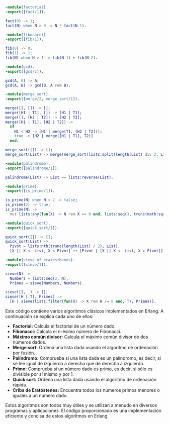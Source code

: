 ```erlang
-module(factorial).
-export([fact/1]).

fact(0) -> 1;
fact(N) when N > 0 -> N * fact(N-1).

-module(fibonacci).
-export([fib/1]).

fib(0) -> 0;
fib(1) -> 1;
fib(N) when N > 1 -> fib(N-1) + fib(N-2).

-module(gcd).
-export([gcd/2]).

gcd(A, 0) -> A;
gcd(A, B) -> gcd(B, A rem B).

-module(merge_sort).
-export([merge/2, merge_sort/1]).

merge([], []) -> [];
merge([H1 | T1], []) -> [H1 | T1];
merge([], [H2 | T2]) -> [H2 | T2];
merge([H1 | T1], [H2 | T2]) ->
  if
    H1 < H2 -> [H1 | merge(T1, [H2 | T2])];
    true -> [H2 | merge([H1 | T1], T2)]
  end.

merge_sort([]) -> [];
merge_sort(List) -> merge(merge_sort(lists:split(length(List) div 2, List)), merge_sort(lists:reverse(lists:split(length(List) div 2, lists:reverse(List))))).

-module(palindrome).
-export([palindrome/1]).

palindrome(List) -> List == lists:reverse(List).

-module(prime).
-export([is_prime/1]).

is_prime(N) when N < 2 -> false;
is_prime(2) -> true;
is_prime(N) ->
  not lists:any(fun(X) -> N rem X == 0 end, lists:seq(3, trunc(math:sqrt(N)), 2)).

-module(quick_sort).
-export([quick_sort/1]).

quick_sort([]) -> [];
quick_sort(List) ->
  Pivot = lists:nth(trunc(length(List) / 2), List),
  [X || X <- List, X < Pivot] ++ [Pivot | [X || X <- List, X > Pivot]].

-module(sieve_of_eratosthenes).
-export([sieve/1]).

sieve(N) ->
  Numbers = lists:seq(2, N),
  Primes = sieve(Numbers, Numbers).

sieve([], _) -> [];
sieve([H | T], Primes) ->
  [H | sieve(lists:filter(fun(X) -> X rem H /= 0 end, T), Primes)].
```

Este código contiene varios algoritmos clásicos implementados en Erlang. A continuación se explica cada uno de ellos:

* **Factorial:** Calcula el factorial de un número dado.
* **Fibonacci:** Calcula el n-ésimo número de Fibonacci.
* **Máximo común divisor:** Calcula el máximo común divisor de dos números dados.
* **Merge sort:** Ordena una lista dada usando el algoritmo de ordenación por fusión.
* **Palíndromo:** Comprueba si una lista dada es un palíndromo, es decir, si se lee igual de izquierda a derecha que de derecha a izquierda.
* **Primo:** Comprueba si un número dado es primo, es decir, si sólo es divisible por sí mismo y por 1.
* **Quick sort:** Ordena una lista dada usando el algoritmo de ordenación rápida.
* **Criba de Eratóstenes:** Encuentra todos los números primos menores o iguales a un número dado.

Estos algoritmos son todos muy útiles y se utilizan a menudo en diversos programas y aplicaciones. El código proporcionado es una implementación eficiente y concisa de estos algoritmos en Erlang.